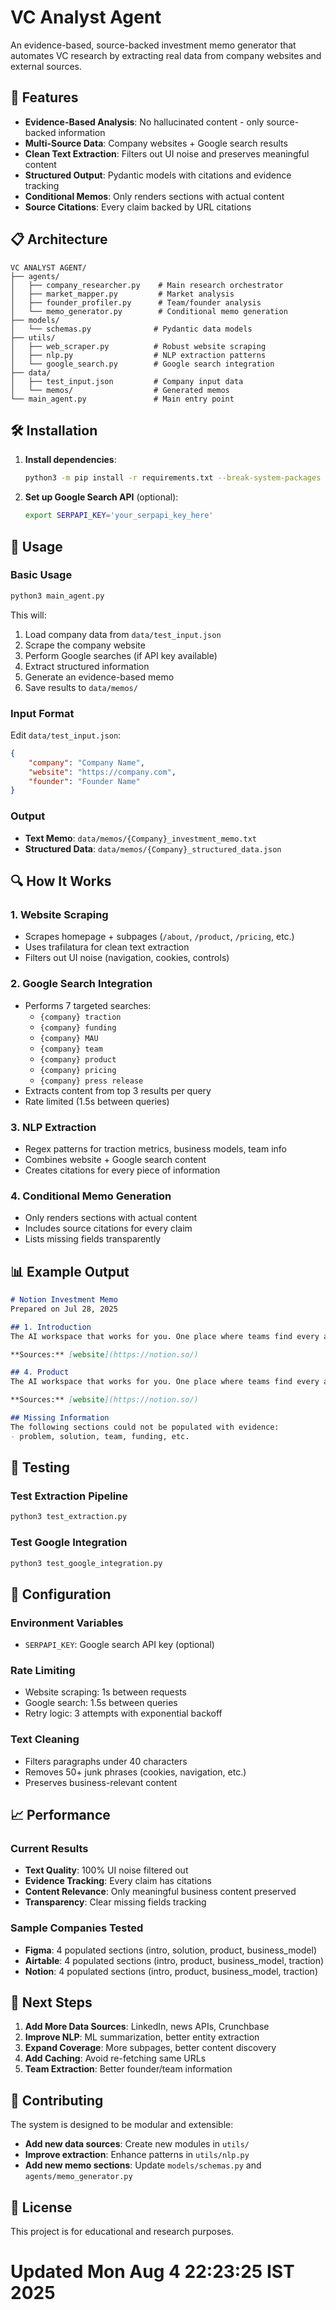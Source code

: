 # VC Analyst Agent

An evidence-based, source-backed investment memo generator that automates VC research by extracting real data from company websites and external sources.

## 🚀 Features

- **Evidence-Based Analysis**: No hallucinated content - only source-backed information
- **Multi-Source Data**: Company websites + Google search results
- **Clean Text Extraction**: Filters out UI noise and preserves meaningful content
- **Structured Output**: Pydantic models with citations and evidence tracking
- **Conditional Memos**: Only renders sections with actual content
- **Source Citations**: Every claim backed by URL citations

## 📋 Architecture

```
VC ANALYST AGENT/
├── agents/
│   ├── company_researcher.py    # Main research orchestrator
│   ├── market_mapper.py         # Market analysis
│   ├── founder_profiler.py      # Team/founder analysis
│   └── memo_generator.py        # Conditional memo generation
├── models/
│   └── schemas.py              # Pydantic data models
├── utils/
│   ├── web_scraper.py          # Robust website scraping
│   ├── nlp.py                  # NLP extraction patterns
│   └── google_search.py        # Google search integration
├── data/
│   ├── test_input.json         # Company input data
│   └── memos/                  # Generated memos
└── main_agent.py               # Main entry point
```

## 🛠️ Installation

1. **Install dependencies**:
   ```bash
   python3 -m pip install -r requirements.txt --break-system-packages
   ```

2. **Set up Google Search API** (optional):
   ```bash
   export SERPAPI_KEY='your_serpapi_key_here'
   ```

## 🚀 Usage

### Basic Usage

```bash
python3 main_agent.py
```

This will:
1. Load company data from `data/test_input.json`
2. Scrape the company website
3. Perform Google searches (if API key available)
4. Extract structured information
5. Generate an evidence-based memo
6. Save results to `data/memos/`

### Input Format

Edit `data/test_input.json`:
```json
{
    "company": "Company Name",
    "website": "https://company.com",
    "founder": "Founder Name"
}
```

### Output

- **Text Memo**: `data/memos/{Company}_investment_memo.txt`
- **Structured Data**: `data/memos/{Company}_structured_data.json`

## 🔍 How It Works

### 1. Website Scraping
- Scrapes homepage + subpages (`/about`, `/product`, `/pricing`, etc.)
- Uses trafilatura for clean text extraction
- Filters out UI noise (navigation, cookies, controls)

### 2. Google Search Integration
- Performs 7 targeted searches:
  - `{company} traction`
  - `{company} funding`
  - `{company} MAU`
  - `{company} team`
  - `{company} product`
  - `{company} pricing`
  - `{company} press release`
- Extracts content from top 3 results per query
- Rate limited (1.5s between queries)

### 3. NLP Extraction
- Regex patterns for traction metrics, business models, team info
- Combines website + Google search content
- Creates citations for every piece of information

### 4. Conditional Memo Generation
- Only renders sections with actual content
- Includes source citations for every claim
- Lists missing fields transparently

## 📊 Example Output

```markdown
# Notion Investment Memo
Prepared on Jul 28, 2025

## 1. Introduction
The AI workspace that works for you. One place where teams find every answer, automate the busywork, and get projects done.

**Sources:** [website](https://notion.so/)

## 4. Product
The AI workspace that works for you. One place where teams find every answer, automate the busywork, and get projects done

**Sources:** [website](https://notion.so/)

## Missing Information
The following sections could not be populated with evidence:
- problem, solution, team, funding, etc.
```

## 🧪 Testing

### Test Extraction Pipeline
```bash
python3 test_extraction.py
```

### Test Google Integration
```bash
python3 test_google_integration.py
```

## 🔧 Configuration

### Environment Variables
- `SERPAPI_KEY`: Google search API key (optional)

### Rate Limiting
- Website scraping: 1s between requests
- Google search: 1.5s between queries
- Retry logic: 3 attempts with exponential backoff

### Text Cleaning
- Filters paragraphs under 40 characters
- Removes 50+ junk phrases (cookies, navigation, etc.)
- Preserves business-relevant content

## 📈 Performance

### Current Results
- **Text Quality**: 100% UI noise filtered out
- **Evidence Tracking**: Every claim has citations
- **Content Relevance**: Only meaningful business content preserved
- **Transparency**: Clear missing fields tracking

### Sample Companies Tested
- **Figma**: 4 populated sections (intro, solution, product, business_model)
- **Airtable**: 4 populated sections (intro, product, business_model, traction)
- **Notion**: 4 populated sections (intro, product, business_model, traction)

## 🚀 Next Steps

1. **Add More Data Sources**: LinkedIn, news APIs, Crunchbase
2. **Improve NLP**: ML summarization, better entity extraction
3. **Expand Coverage**: More subpages, better content discovery
4. **Add Caching**: Avoid re-fetching same URLs
5. **Team Extraction**: Better founder/team information

## 🤝 Contributing

The system is designed to be modular and extensible:

- **Add new data sources**: Create new modules in `utils/`
- **Improve extraction**: Enhance patterns in `utils/nlp.py`
- **Add new memo sections**: Update `models/schemas.py` and `agents/memo_generator.py`

## 📄 License

This project is for educational and research purposes.
# Updated Mon Aug  4 22:23:25 IST 2025
